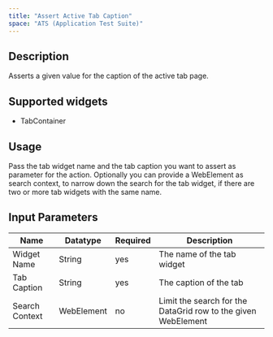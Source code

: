```yaml
---
title: "Assert Active Tab Caption"
space: "ATS (Application Test Suite)"
---
```

## Description

Asserts a given value for the caption of the active tab page.

## Supported widgets

 + TabContainer

## Usage

Pass the tab widget name and the tab caption  you want to assert as parameter for the action.
Optionally you can provide a WebElement as search context, to narrow down the search for the tab widget, if there are two or more tab widgets with the same name.

## Input Parameters

Name | Datatype | Required | Description
---- | -------- | -------- | ---------------
Widget Name | String | yes | The name of the tab widget
Tab Caption | String | yes | The caption of the tab
Search Context | WebElement | no | Limit the search for the DataGrid row to the given WebElement
